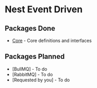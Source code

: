 # Nest Event Driven

## Packages Done

- [Core](./packages/core/README.md) - Core definitions and interfaces

## Packages Planned

- [BullMQ] - To do
- [RabbitMQ] - To do
- [Requested by you] - To do
